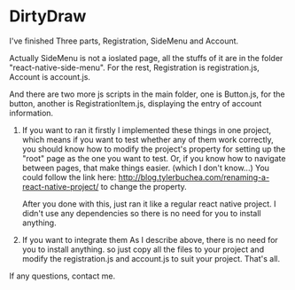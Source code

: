 # DirtyDraw

I've finished Three parts, Registration, SideMenu and Account.

Actually SideMenu is not a ioslated page, all the stuffs of it are in the folder "react-native-side-menu". For the rest, Registration is registration.js, Account is account.js. 

And there are two more js scripts in the main folder, one is Button.js, for the button, another is RegistrationItem.js, displaying the entry of account information.



1. If you want to ran it firstly
    I implemented these things in one project, which means if you want to test whether any of them work correctly, you should know how to modify the project's property for setting up the "root" page as the one you want to test. Or, if you know how to navigate between pages, that make things easier. (which I don't know...) You could follow the link here: http://blog.tylerbuchea.com/renaming-a-react-native-project/  to change the property.

    After you done with this, just ran it like a regular react native project. I didn't use any dependencies so there is no need for you to install anything. 
  
  
  
2. If you want to integrate them
  As I describe above, there is no need for you to install anything. so just copy all the files to your project and modify the registration.js and account.js to suit your project. That's all.

If any questions, contact me.

